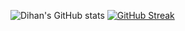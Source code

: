 ![Dihan's GitHub stats](https://github-readme-stats.vercel.app/api?username=thdihan&show_icons=true&theme=github_dark)
[![GitHub Streak](http://github-readme-streak-stats.herokuapp.com?user=thdihan&theme=github-dark-blue&border_radius=4&card_width=460)](https://git.io/streak-stats)
